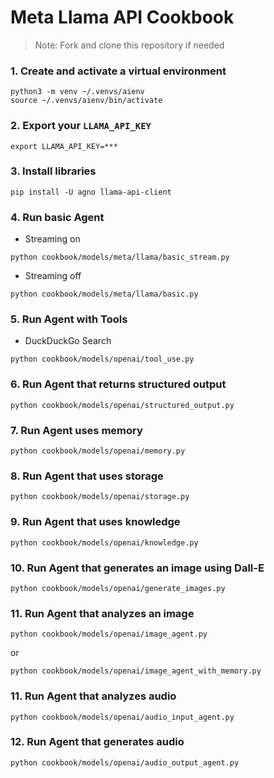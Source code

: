 # Meta Llama API Cookbook

> Note: Fork and clone this repository if needed

### 1. Create and activate a virtual environment

```shell
python3 -m venv ~/.venvs/aienv
source ~/.venvs/aienv/bin/activate
```

### 2. Export your `LLAMA_API_KEY`

```shell
export LLAMA_API_KEY=***
```

### 3. Install libraries

```shell
pip install -U agno llama-api-client
```

### 4. Run basic Agent

- Streaming on

```shell
python cookbook/models/meta/llama/basic_stream.py
```

- Streaming off

```shell
python cookbook/models/meta/llama/basic.py
```

### 5. Run Agent with Tools

- DuckDuckGo Search

```shell
python cookbook/models/openai/tool_use.py
```

### 6. Run Agent that returns structured output

```shell
python cookbook/models/openai/structured_output.py
```

### 7. Run Agent uses memory

```shell
python cookbook/models/openai/memory.py
```

### 8. Run Agent that uses storage

```shell
python cookbook/models/openai/storage.py
```

### 9. Run Agent that uses knowledge

```shell
python cookbook/models/openai/knowledge.py
```

### 10. Run Agent that generates an image using Dall-E

```shell
python cookbook/models/openai/generate_images.py
```

### 11. Run Agent that analyzes an image

```shell
python cookbook/models/openai/image_agent.py
```

or

```shell
python cookbook/models/openai/image_agent_with_memory.py
```

### 11. Run Agent that analyzes audio

```shell
python cookbook/models/openai/audio_input_agent.py
```

### 12. Run Agent that generates audio

```shell
python cookbook/models/openai/audio_output_agent.py
```
